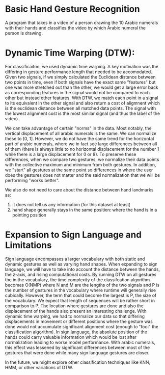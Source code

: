 # Basic Hand Gesture Recognition

A program that takes in a video of a person drawing the 10 Arabic numerals with their hands and classifies the video by which Arabic numeral the person is drawing.

# Dynamic Time Warping (DTW):

For classificaiton, we used dynamic time warping.  A key motivation was the differing in gesture performance length that needed to be accomodated.  Given two signals, if we simply calculated the Euclidean distance between two points in time, even if both signals have the exact same "features" but one was more stretched out than the other, we would get a large error back as corresponding features in the signal would not be compared to each other but instead other features.  With DTW, we match each point in a signal to its equivalent in the other signal and also return a cost of aligmnent which is the euclidean distance between all matched data points.  The signal with the lowest alignment cost is the most similar signal (and thus the label of the video).

We can take advantage of certain "norms" in the data.  Most notably, the vertical displacement of all arabic numerals is the same.  We can normalize these to [0, 1].  However, we do not have the same trend for the horizontal part of arabic numerals, where we in fact see large differences between all of them (there is always little to no horizontal displacement for the number 1 while there is a large displacement for 0 or 8). To preserve these differences, when we compare two gestures, we normalize their data points with the collective maximum and minimum from both gestures.  In addition, we "start" all gestures at the same point so differences in where the user does the gestures does not matter and the said normalization that we will be performing "works better".

We also do not need to care about the distance between hand landmarks as:
1. it does not tell us any information (for this dataset at least)
2. hand shape generally stays in the same position: where the hand is in a pointing position

# Expansion to Sign Language and Limitations

Sign language encompasses a larger vocabulary with both static and dynamic gestures as well as varying hand shapes.  When expanding to sign language, we will have to take into account the distance between the hands, the z-axis, and rising computational costs.  By running DTW on all gestures the in the vocabulary, the time complexity of the classifcation algorithm becomes O(NMP) where N and M are the lengths of the two signals and P is the number of gestures in the vocabulary where runtime will generally rise cubically.  However, the term that could become the largest is P, the size of the vocabulary.  We expect that length of sequences will be rather short in comparison to P.  The location where gestures are done and also the displacement of the hands also present an interesting challenge.  With dynamic time warping, we had to normalize our data so that differing displacements in movement or different positions where the gesture was done would not accumulate significant alignment cost (enough to "fool" the classification algorithm).  In sign language, the absolute position of the hands could carry valuable information which would be lost after normalization leading to worse model performance.  With arabic numerals, this effect was lessened by significant differences between most of the gestures that were done while many sign language gestures are closer.

In the future, we might explore other classification techniques like KNN, HMM, or other variations of DTW.
